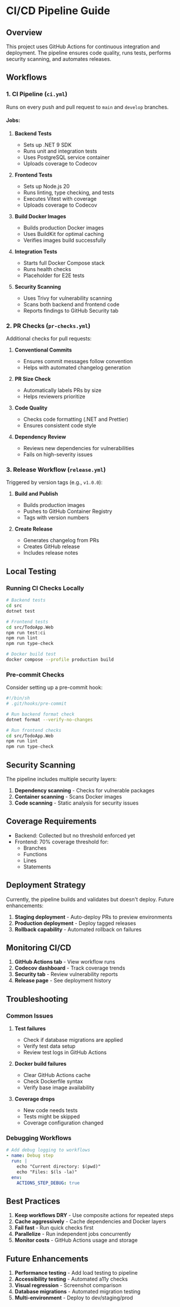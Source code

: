 # CI/CD Pipeline Guide

## Overview

This project uses GitHub Actions for continuous integration and deployment. The pipeline ensures code quality, runs tests, performs security scanning, and automates releases.

## Workflows

### 1. CI Pipeline (`ci.yml`)

Runs on every push and pull request to `main` and `develop` branches.

#### Jobs:

1. **Backend Tests**
   - Sets up .NET 9 SDK
   - Runs unit and integration tests
   - Uses PostgreSQL service container
   - Uploads coverage to Codecov

2. **Frontend Tests**
   - Sets up Node.js 20
   - Runs linting, type checking, and tests
   - Executes Vitest with coverage
   - Uploads coverage to Codecov

3. **Build Docker Images**
   - Builds production Docker images
   - Uses BuildKit for optimal caching
   - Verifies images build successfully

4. **Integration Tests**
   - Starts full Docker Compose stack
   - Runs health checks
   - Placeholder for E2E tests

5. **Security Scanning**
   - Uses Trivy for vulnerability scanning
   - Scans both backend and frontend code
   - Reports findings to GitHub Security tab

### 2. PR Checks (`pr-checks.yml`)

Additional checks for pull requests:

1. **Conventional Commits**
   - Ensures commit messages follow convention
   - Helps with automated changelog generation

2. **PR Size Check**
   - Automatically labels PRs by size
   - Helps reviewers prioritize

3. **Code Quality**
   - Checks code formatting (.NET and Prettier)
   - Ensures consistent code style

4. **Dependency Review**
   - Reviews new dependencies for vulnerabilities
   - Fails on high-severity issues

### 3. Release Workflow (`release.yml`)

Triggered by version tags (e.g., `v1.0.0`):

1. **Build and Publish**
   - Builds production images
   - Pushes to GitHub Container Registry
   - Tags with version numbers

2. **Create Release**
   - Generates changelog from PRs
   - Creates GitHub release
   - Includes release notes

## Local Testing

### Running CI Checks Locally

```bash
# Backend tests
cd src
dotnet test

# Frontend tests
cd src/TodoApp.Web
npm run test:ci
npm run lint
npm run type-check

# Docker build test
docker compose --profile production build
```

### Pre-commit Checks

Consider setting up a pre-commit hook:

```bash
#!/bin/sh
# .git/hooks/pre-commit

# Run backend format check
dotnet format --verify-no-changes

# Run frontend checks
cd src/TodoApp.Web
npm run lint
npm run type-check
```

## Security Scanning

The pipeline includes multiple security layers:

1. **Dependency scanning** - Checks for vulnerable packages
2. **Container scanning** - Scans Docker images
3. **Code scanning** - Static analysis for security issues

## Coverage Requirements

- Backend: Collected but no threshold enforced yet
- Frontend: 70% coverage threshold for:
  - Branches
  - Functions
  - Lines
  - Statements

## Deployment Strategy

Currently, the pipeline builds and validates but doesn't deploy. Future enhancements:

1. **Staging deployment** - Auto-deploy PRs to preview environments
2. **Production deployment** - Deploy tagged releases
3. **Rollback capability** - Automated rollback on failures

## Monitoring CI/CD

1. **GitHub Actions tab** - View workflow runs
2. **Codecov dashboard** - Track coverage trends
3. **Security tab** - Review vulnerability reports
4. **Release page** - See deployment history

## Troubleshooting

### Common Issues

1. **Test failures**
   - Check if database migrations are applied
   - Verify test data setup
   - Review test logs in GitHub Actions

2. **Docker build failures**
   - Clear GitHub Actions cache
   - Check Dockerfile syntax
   - Verify base image availability

3. **Coverage drops**
   - New code needs tests
   - Tests might be skipped
   - Coverage configuration changed

### Debugging Workflows

```yaml
# Add debug logging to workflows
- name: Debug step
  run: |
    echo "Current directory: $(pwd)"
    echo "Files: $(ls -la)"
  env:
    ACTIONS_STEP_DEBUG: true
```

## Best Practices

1. **Keep workflows DRY** - Use composite actions for repeated steps
2. **Cache aggressively** - Cache dependencies and Docker layers
3. **Fail fast** - Run quick checks first
4. **Parallelize** - Run independent jobs concurrently
5. **Monitor costs** - GitHub Actions usage and storage

## Future Enhancements

1. **Performance testing** - Add load testing to pipeline
2. **Accessibility testing** - Automated a11y checks
3. **Visual regression** - Screenshot comparison
4. **Database migrations** - Automated migration testing
5. **Multi-environment** - Deploy to dev/staging/prod